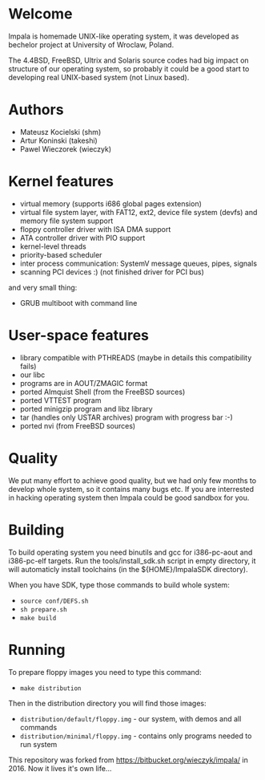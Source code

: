 Welcome
=======

Impala is homemade UNIX-like operating system, it was developed as bechelor project at University of Wroclaw, Poland.

The 4.4BSD, FreeBSD, Ultrix and Solaris source codes had big impact on structure of our operating system, so probably it could be a good start to developing real UNIX-based system (not Linux based).

Authors
=======

- Mateusz Kocielski (shm)
- Artur Koninski (takeshi)
- Pawel Wieczorek (wieczyk)

Kernel features
===============

- virtual memory (supports i686 global pages extension)
- virtual file system layer, with FAT12, ext2, device file system (devfs) and memory file system support
- floppy controller driver with ISA DMA support
- ATA controller driver with PIO support
- kernel-level threads
- priority-based scheduler
- inter process communication: SystemV message queues, pipes, signals
- scanning PCI devices :) (not finished driver for PCI bus)

and very small thing:

- GRUB multiboot with command line

User-space features
===================

- library compatible with PTHREADS (maybe in details this compatibility fails)
- our libc
- programs are in AOUT/ZMAGIC format
- ported Almquist Shell (from the FreeBSD sources)
- ported VTTEST program
- ported minigzip program and libz library
- tar (handles only USTAR archives) program with progress bar :-)
- ported nvi (from FreeBSD sources)

Quality
=======

We put many effort to achieve good quality, but we had only few months to develop whole system, so it contains many bugs etc. If you are interrested in hacking operating system then Impala could be good sandbox for you.

Building
========

To build operating system you need binutils and gcc for i386-pc-aout and i386-pc-elf targets. Run the tools/install_sdk.sh script in empty directory, it will automaticly install toolchains (in the ${HOME}/ImpalaSDK directory).

When you have SDK, type those commands to build whole system:

- `source conf/DEFS.sh`
- `sh prepare.sh`
- `make build`

Running
=======

To prepare floppy images you need to type this command:

- `make distribution`

Then in the distribution directory you will find those images:

- `distribution/default/floppy.img` - our system, with demos and all commands
- `distribution/minimal/floppy.img` - contains only programs needed to run system
    
This repository was forked from https://bitbucket.org/wieczyk/impala/ in 2016. Now it lives it's own life...
